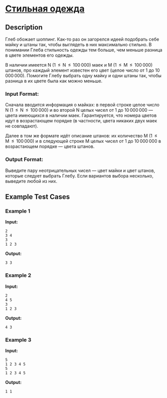 # [Стильная одежда](link)

## Description

Глеб обожает шоппинг. Как-то раз он загорелся идеей подобрать себе майку и штаны так, чтобы выглядеть в них максимально стильно. В понимании Глеба стильность одежды тем больше, чем меньше разница в цвете элементов его одежды.

В наличии имеется N (1  $\le$  N  $\le$  100 000) маек и M (1  $\le$  M  $\le$   100 000) штанов, про каждый элемент известен его цвет (целое число от 1 до 10 000 000). Помогите Глебу выбрать одну майку и одни штаны так, чтобы разница в их цвете была как можно меньше.
### Input Format:

Сначала вводится информация о майках: в первой строке целое число N (1  $\le$  N  $\le$  100 000) и во второй N целых чисел от 1 до 10 000 000 — цвета имеющихся в наличии маек. Гарантируется, что номера цветов идут в возрастающем порядке (в частности, цвета никаких двух маек не совпадают).

Далее в том же формате идёт описание штанов: их количество M (1  $\le$  M  $\le$  100 000) и в следующей строке M целых чисел от 1 до 10 000 000 в возрастающем порядке — цвета штанов.

### Output Format:

Выведите пару неотрицательных чисел — цвет майки и цвет штанов, которые следует выбрать Глебу. Если вариантов выбора несколько, выведите любой из них.

## Example Test Cases

### Example 1

**Input:**
```
2
3 4
3
1 2 3

```

**Output:**
```
3 3

```

### Example 2

**Input:**
```
2
4 5
3
1 2 3

```

**Output:**
```
4 3

```

### Example 3

**Input:**
```
5
1 2 3 4 5
5
1 2 3 4 5

```

**Output:**
```
1 1

```

